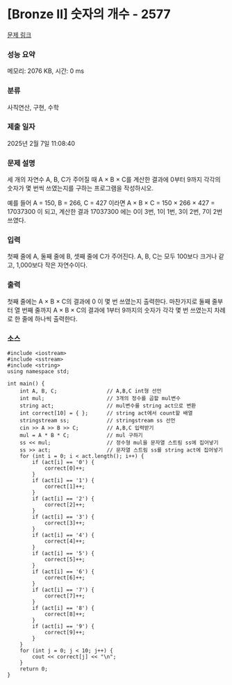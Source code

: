 # [Bronze II] 숫자의 개수 - 2577 

[문제 링크](https://www.acmicpc.net/problem/2577) 

### 성능 요약

메모리: 2076 KB, 시간: 0 ms

### 분류

사칙연산, 구현, 수학

### 제출 일자

2025년 2월 7일 11:08:40

### 문제 설명

<p>세 개의 자연수 A, B, C가 주어질 때 A × B × C를 계산한 결과에 0부터 9까지 각각의 숫자가 몇 번씩 쓰였는지를 구하는 프로그램을 작성하시오.</p>

<p>예를 들어 A = 150, B = 266, C = 427 이라면 A × B × C = 150 × 266 × 427 = 17037300 이 되고, 계산한 결과 17037300 에는 0이 3번, 1이 1번, 3이 2번, 7이 2번 쓰였다.</p>

### 입력 

 <p>첫째 줄에 A, 둘째 줄에 B, 셋째 줄에 C가 주어진다. A, B, C는 모두 100보다 크거나 같고, 1,000보다 작은 자연수이다.</p>

### 출력 

 <p>첫째 줄에는 A × B × C의 결과에 0 이 몇 번 쓰였는지 출력한다. 마찬가지로 둘째 줄부터 열 번째 줄까지 A × B × C의 결과에 1부터 9까지의 숫자가 각각 몇 번 쓰였는지 차례로 한 줄에 하나씩 출력한다.</p>

### 소스
```
#include <iostream>
#include <sstream>
#include <string>
using namespace std;

int main() {
	int A, B, C;				// A,B,C int형 선언 
	int mul;					// 3개의 정수를 곱할 mul변수
	string act;					// mul변수를 string act으로 변환
	int correct[10] = { };		// string act에서 count할 배열
	stringstream ss;			// stringstream ss 선언 
	cin >> A >> B >> C;			// A,B,C 입력받기
	mul = A * B * C;			// mul 구하기
	ss << mul;			        // 정수형 mul을 문자열 스트림 ss에 집어넣기
	ss >> act;					// 문자열 스트림 ss를 string act에 집어넣기
	for (int i = 0; i < act.length(); i++) {   
		if (act[i] == '0') {
			correct[0]++;
		}
		if (act[i] == '1') {
			correct[1]++;
		}
		if (act[i] == '2') {
			correct[2]++;
		}
		if (act[i] == '3') {
			correct[3]++;
		}
		if (act[i] == '4') {
			correct[4]++;
		}
		if (act[i] == '5') {
			correct[5]++;
		}
		if (act[i] == '6') {
			correct[6]++;
		}
		if (act[i] == '7') {
			correct[7]++;
		}
		if (act[i] == '8') {
			correct[8]++;
		}
		if (act[i] == '9') {
			correct[9]++;
		}
	}
	for (int j = 0; j < 10; j++) {
		cout << correct[j] << "\n";
	}
	return 0;
}
```

